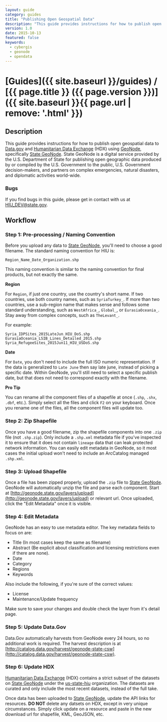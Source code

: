 ```yaml
---
layout: guide
category: guides
title: "Publishing Open Geospatial Data"
description: "This guide provides instructions for how to publish open geospatial data to [Data.gov](http://www.data.gov/) and [Humanitarian Data Exchange](https://data.hdx.rwlabs.org/) (HDX) using [GeoNode](http://geonode.org/), specifically [State GeoNode](http://geonode.state.gov/).  State GeoNode is a digital service provided by the U.S. Department of State for publishing open geographic data produced by or compiled by the U.S. Government to the public, U.S. Government decision-makers, and partners on complex emergencies, natural disasters, and diplomatic activities world-wide."
version: 1.0
date: 2015-10-13
featured: false
keywords:
  - cybergis
  - geonode
  - opendata
---
```

# [Guides]({{ site.baseurl }}/guides) / [{{ page.title }} ({{ page.version }})]({{ site.baseurl }}{{ page.url | remove: '.html' }})

## Description

This guide provides instructions for how to publish open geospatial data to [Data.gov](http://www.data.gov/) and [Humanitarian Data Exchange](https://data.hdx.rwlabs.org/) (HDX) using [GeoNode](http://geonode.org/), specifically [State GeoNode](http://geonode.state.gov).  State GeoNode is a digital service provided by the U.S. Department of State for publishing open geographic data produced by or compiled by the U.S. Government to the public, U.S. Government decision-makers, and partners on complex emergencies, natural disasters, and diplomatic activities world-wide.

### Bugs

If you find bugs in this guide, please get in contact with us at [HIU_DEV@state.gov](mailto:HIU_DEV@state.gov).

## Workflow

### Step 1: Pre-processing / Naming Convention

Before you upload any data to [State GeoNode](http://geonode.state.gov), you'll need to choose a good filename.  The standard naming convention for HIU is:

```
Region_Name_Date_Organization.shp
```

This naming convention is similar to the naming convention for final products, but not exactly the same.

**Region**

For `Region`, if just one country, use the country's short name.  If two countries, use both country names, such as `SyriaTurkey_`.  If more than two countries, use a sub-region name that makes sense and follows some standard understanding, such as `WestAfrica_`, `Global_`, or `EurasiaOceania_`.  Stay away from complex concepts, such as `TheLevant_`.  

For example:

```
Syria_IDPSites_2015LateJun_HIU_DoS.shp
EurasiaOceania_LSIB_Lines_Detailed_2015.shp
Syria_RefugeeSites_2015Jun11_HIU_USDoS.shp
```

**Date**

For `Date`, you don't need to include the full ISO numeric representation.  If the data is generalized to `Late June` then say late june, instead of picking a specific date.  Within GeoNode, you'll still need to select a specific publish date, but that does not need to correspond exactly with the filename.

**Pro Tip**

You can rename all the component files of a shapefile at once (`.shp`, `.shx`, `.dbf`, etc.).  Simply select all the files and click `F2` on your keyboard.  Once you rename one of the files, all the component files will update too.

### Step 2: Zip Shapefile

Once you have a good filename, zip the shapefile components into one `.zip` file (not `.shp.zip`).  Only include a `.shp.xml` metadata file if you've inspected it to ensure that it does not contain `lineage` data that can leak protected network information.  You can easily edit metadata in GeoNode, so it most cases the initial upload won't need to include an ArcCatalog managed `.shp.xml`.

### Step 3: Upload Shapefile

Once a file has been zipped properly, upload the `.zip` file to [State GeoNode](http://geonode.state.gov).  GeoNode will automatically unzip the file and parse each component.  Start at [http://geonode.state.gov/layers/upload](http://geonode.state.gov/layers/upload) or relevant url.  Once uploaded, click the "Edit Metadata" once it is visible.

### Step 4: Edit Metadata

GeoNode has an easy to use metadata editor.  The key metadata fields to focus on are:

- Title (In most cases keep the same as filename)
- Abstract (Be explicit about classification and licensing restrictions even if there are none).
- Date
- Category
- Regions
- Keywords

Also include the following, if you're sure of the correct values:

- License
- Maintenance/Update frequency

Make sure to save your changes and double check the layer from it's detail page.

### Step 5: Update Data.Gov

Data.Gov automatically harvests from GeoNode every 24 hours, so no additional work is required.  The harvest description is at [http://catalog.data.gov/harvest/geonode-state-csw](http://catalog.data.gov/harvest/geonode-state-csw).

### Step 6: Update HDX

[Humanitarian Data Exchange](https://data.hdx.rwlabs.org/) (HDX) contains a strict subset of the datasets on [State GeoNode](http://geonode.state.gov) under the [us-state-hiu](https://data.hdx.rwlabs.org/organization/us-state-hiu) organization.  The datasets are curated and only include the most recent datasets, instead of the full take.

Once data has been uploaded to [State GeoNode](http://geonode.state.gov/), update the API links for resources.  **DO NOT** delete any datsets on HDX, except in very unique circumstances.  Simply click update on a resource and paste in the new download url for shapefile, KML, GeoJSON, etc.
